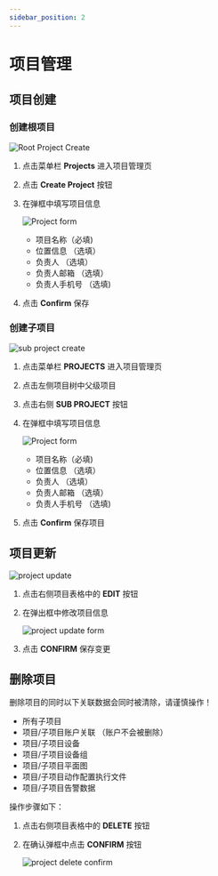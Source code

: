 ```yaml
---
sidebar_position: 2
---
```


# 项目管理

## 项目创建

### 创建根项目

![Root Project Create](/img/project/project-root-create.png)

1. 点击菜单栏 **Projects** 进入项目管理页
2. 点击 **Create Project** 按钮
3. 在弹框中填写项目信息  

    ![Project form](/img/project/project-form.png)
    * 项目名称（必填)
    * 位置信息 （选填）
    * 负责人 （选填）
    * 负责人邮箱 （选填）
    * 负责人手机号 （选填)
  
4. 点击 **Confirm** 保存

### 创建子项目

![sub project create](/img/project/project-create-sub-project.png)

1. 点击菜单栏 **PROJECTS** 进入项目管理页
2. 点击左侧项目树中父级项目
3. 点击右侧 **SUB PROJECT** 按钮
4. 在弹框中填写项目信息  

    ![Project form](/img/project/project-form.png)
    * 项目名称（必填)
    * 位置信息 （选填）
    * 负责人 （选填）
    * 负责人邮箱 （选填）
    * 负责人手机号 （选填)
  
5. 点击 **Confirm** 保存项目  

## 项目更新

![project update](/img/project/project-update.png)

1. 点击右侧项目表格中的 **EDIT** 按钮
2. 在弹出框中修改项目信息  

    ![project update form](/img/project/project-update-form.png)

3. 点击 **CONFIRM** 保存变更

## 删除项目

删除项目的同时以下关联数据会同时被清除，请谨慎操作！

* 所有子项目
* 项目/子项目账户关联 （账户不会被删除）
* 项目/子项目设备  
* 项目/子项目设备组
* 项目/子项目平面图
* 项目/子项目动作配置执行文件
* 项目/子项目告警数据

操作步骤如下：

1. 点击右侧项目表格中的 **DELETE** 按钮
2. 在确认弹框中点击 **CONFIRM** 按钮
  
   ![project delete confirm](/img/project/project-delete-confirm.png)